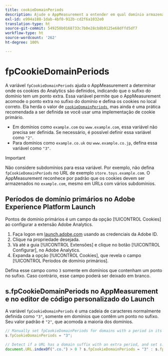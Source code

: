 ```yaml
---
title: cookieDomainPeriods
description: Ajude o AppMeasurement a entender em qual domínio armazenar cookies se o domínio tiver um ponto no sufixo.
exl-id: e994a188-1dab-4bf0-912b-cd2f6a1032e0
translation-type: ht
source-git-commit: 549258b0168733c7b0e28cb8b9125e68dffd5df7
workflow-type: ht
source-wordcount: '262'
ht-degree: 100%

---
```


# fpCookieDomainPeriods

A variável `fpCookieDomainPeriods` ajuda o AppMeasurement a determinar onde os cookies do Analytics são definidos, indicando que o sufixo do domínio tem um ponto extra. Essa variável permite que o AppMeasurement acomode o ponto extra no sufixo do domínio e defina os cookies no local correto. Ela herda o valor de [`cookieDomainPeriods`](cookiedomainperiods.md), mas ainda é uma prática recomendada a ser definida se você usar uma implementação de cookie primário.

* Em domínios como `example.com` ou `www.example.com`, essa variável não precisa ser definida. Se necessário, é possível definir essa variável como `"2"`.
* Para domínios como `example.co.uk` ou `www.example.co.jp`, defina essa variável como `"3"`.

>[!IMPORTANT]
>
>Não considere subdomínios para essa variável. Por exemplo, não defina `fpCookieDomainPeriods` no URL de exemplo `store.toys.example.com`. O AppMeasurement reconhece por padrão que os cookies devem ser armazenados no `example.com`, mesmo em URLs com vários subdomínios.

## Períodos de domínio primários no Adobe Experience Platform Launch

Pontos de domínio primários é um campo da opção [!UICONTROL Cookies] ao configurar a extensão Adobe Analytics.

1. Faça logon em [launch.adobe.com](https://launch.adobe.com) usando as credenciais da Adobe ID.
2. Clique na propriedade desejada.
3. Vá até a guia [!UICONTROL Extensões] e clique no botão [!UICONTROL Configurar], no Adobe Analytics.
4. Expanda a opção [!UICONTROL Cookies], que revela o campo [!UICONTROL Períodos de domínio primários].

Defina esse campo como `3` somente em domínios que contenham um ponto no sufixo. Caso contrário, esse campo poderá ser deixado em branco.

## s.fpCookieDomainPeriods no AppMeasurement e no editor de código personalizado do Launch

A variável `fpCookieDomainPeriods` é uma cadeia de caracteres normalmente definida como `"3"`, somente em domínios que contêm um ponto no sufixo. Seu valor padrão é `"2"`, que acomoda a maioria dos domínios.

```js
// Manually set fpCookieDomainPeriods for domains with a period in its suffix, such as www.example.co.uk
s.fpCookieDomainPeriods = "3";

// Detect if a URL has a domain suffix with an extra period, and set s.fpCookieDomainPeriods automatically
document.URL.indexOf(".co.") > 0 ? s.fpCookieDomainPeriods = "3" : s.fpCookieDomainPeriods = "2";
```
